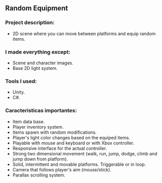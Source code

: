 ## Random Equipment

### Project description: 
- 2D scene where you can move between platforms and equip random items. 

### I made everything except: 
- Scene and character images. 
- Base 2D light system.

### Tools I used: 
- Unity.
- C#.

### Caracteristicas importantes: 
- Item data base.
- Player inventory system.
- Items spawn with random modifications.
- Player's light color changes based on the equiped items.
- Playable with mouse and keyboard or with Xbox controller.
- Responsive interface for the actual controller.
- Strong two dimensional movement (walk, run, jump, dodge, climb and jump down from platform).
- Solid, intermittent and movable platforms. Triggerable or in loop.
- Camera that follows player's aim (mouse/stick).
- Parallax scrolling system.
